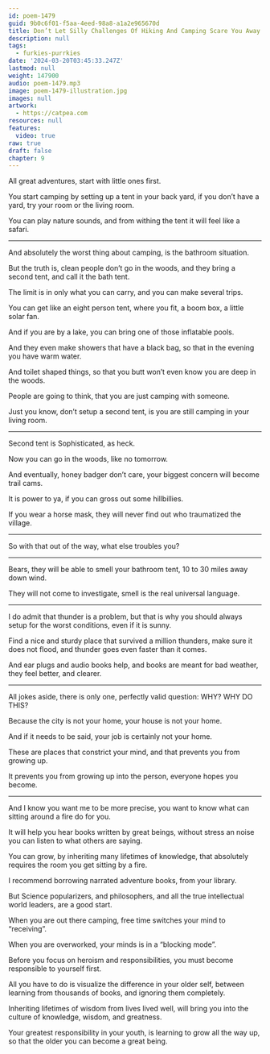 ```yaml
---
id: poem-1479
guid: 9b0c6f01-f5aa-4eed-98a8-a1a2e965670d
title: Don’t Let Silly Challenges Of Hiking And Camping Scare You Away From Greatness
description: null
tags:
  - furkies-purrkies
date: '2024-03-20T03:45:33.247Z'
lastmod: null
weight: 147900
audio: poem-1479.mp3
image: poem-1479-illustration.jpg
images: null
artwork:
  - https://catpea.com
resources: null
features:
  video: true
raw: true
draft: false
chapter: 9
---
```


All great adventures,
start with little ones first.

You start camping by setting up a tent in your back yard,
if you don’t have a yard, try your room or the living room.

You can play nature sounds,
and from withing the tent it will feel like a safari.

---

And absolutely the worst thing about camping,
is the bathroom situation.

But the truth is, clean people don’t go in the woods,
and they bring a second tent, and call it the bath tent.

The limit is in only what you can carry,
and you can make several trips.

You can get like an eight person tent,
where you fit, a boom box, a little solar fan.

And if you are by a lake,
you can bring one of those inflatable pools.

And they even make showers that have a black bag,
so that in the evening you have warm water.

And toilet shaped things,
so that you butt won’t even know you are deep in the woods.

People are going to think,
that you are just camping with someone.

Just you know, don’t setup a second tent,
is you are still camping in your living room.

---

Second tent is Sophisticated,
as heck.

Now you can go in the woods,
like no tomorrow.

And eventually, honey badger don’t care,
your biggest concern will become trail cams.

It is power to ya,
if you can gross out some hillbillies.

If you wear a horse mask,
they will never find out who traumatized the village.

---

So with that out of the way,
what else troubles you?

---

Bears, they will be able to smell your bathroom tent,
10 to 30 miles away down wind.

They will not come to investigate,
smell is the real universal language.

---

I do admit that thunder is a problem,
but that is why you should always setup for the worst conditions, even if it is sunny.

Find a nice and sturdy place that survived a million thunders,
make sure it does not flood, and thunder goes even faster than it comes.

And ear plugs and audio books help,
and books are meant for bad weather, they feel better, and clearer.

---

All jokes aside, there is only one,
perfectly valid question: WHY? WHY DO THIS?

Because the city is not your home,
your house is not your home.

And if it needs to be said,
your job is certainly not your home.

These are places that constrict your mind,
and that prevents you from growing up.

It prevents you from growing up into the person,
everyone hopes you become.

---

And I know you want me to be more precise,
you want to know what can sitting around a fire do for you.

It will help you hear books written by great beings,
without stress an noise you can listen to what others are saying.

You can grow, by inheriting many lifetimes of knowledge,
that absolutely requires the room you get sitting by a fire.

I recommend borrowing narrated adventure books,
from your library.

But Science popularizers, and philosophers,
and all the true intellectual world leaders, are a good start.

When you are out there camping,
free time switches your mind to “receiving”.

When you are overworked,
your minds is in a “blocking mode”.

Before you focus on heroism and responsibilities,
you must become responsible to yourself first.

All you have to do is visualize the difference in your older self,
between learning from thousands of books, and ignoring them completely.

Inheriting lifetimes of wisdom from lives lived well,
will bring you into the culture of knowledge, wisdom, and greatness.

Your greatest responsibility in your youth,
is learning to grow all the way up, so that the older you can become a great being.
